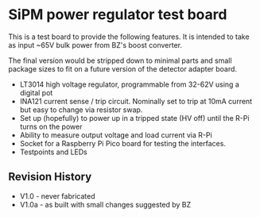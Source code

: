# SiPM power regulator test board

This is a test board to provide the following features.  It is
intended to take as input ~65V bulk power from BZ's boost converter.

The final version would be stripped down to minimal parts and small
package sizes to fit on a future version of the detector adapter board.

* LT3014 high voltage regulator, programmable from 32-62V using a digital pot
* INA121 current sense / trip circuit.  Nominally set to trip at 10mA current but easy to change via resistor swap. 
* Set up (hopefully) to power up in a tripped state (HV off) until the R-Pi turns on the power
* Ability to measure output voltage and load current via R-Pi
* Socket for a Raspberry Pi Pico board for testing the interfaces.
* Testpoints and LEDs

## Revision History

* V1.0 - never fabricated
* V1.0a - as built with small changes suggested by BZ
